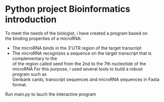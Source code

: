 # Python project Bioinformatics introduction 

To meet the needs of the biologist, i have created a program based on	
the binding properties of a microRNA:

- The microRNA binds in the 3'UTR region of the target transcript	
- The microRNA recognizes a sequence on the target transcript that is complementary to the	
of the region called seed from the 2nd to the 7th nucleotide of the microRNA
For this purpose, i used several tools to build a robust program such as	
Genbank cards, transcript sequences and microRNA sequences in Fasta format.	


Run main.py to lauch the interactive program

